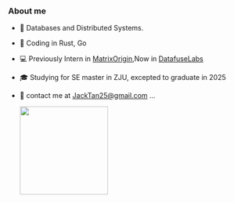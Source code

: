 <h3> About me </h3>

* 🌱 Databases and Distributed Systems.
* 💼 Coding in Rust, Go
* 💻 Previously Intern in [MatrixOrigin](https://github.com/matrixorigin),Now in [DatafuseLabs](https://github.com/datafuselabs)
* 🎓 Studying for SE master in ZJU, excepted to graduate in 2025

* 📮 contact me at JackTan25@gmail.com
...

  <img height="180em" src="https://github-readme-stats-ten-phi-92.vercel.app/api?username=JackTan25&theme=dark&show_icons=true" />